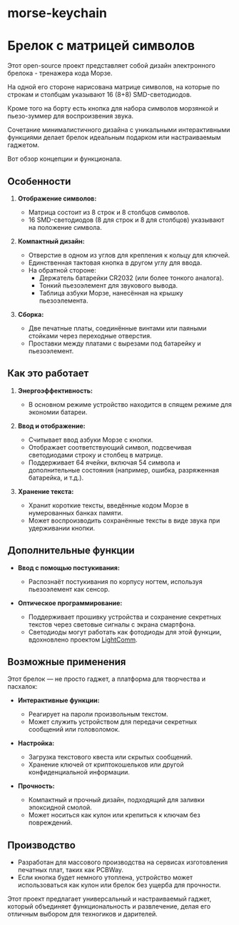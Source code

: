 # morse-keychain

# Брелок с матрицей символов

Этот open-source проект представляет собой  дизайн электронного брелока - тренажера кода Морзе.\
&#x20;

На одной его стороне нарисована матрице символов, на которые по строкам и столбцам указывают 16 (8+8) SMD-светодиодов.

Кроме того на борту есть кнопка для набора символов морзянкой и пьезо-зуммер для воспроизвения звука.

Сочетание минималистичного дизайна с уникальными интерактивными функциями делает брелок идеальным подарком или настраиваемым гаджетом.&#x20;

Вот обзор концепции и функционала.

## Особенности

1. **Отображение символов:**

   - Матрица состоит из 8 строк и 8 столбцов символов.
   - 16 SMD-светодиодов (8 для строк и 8 для столбцов) указывают на положение символа.

2. **Компактный дизайн:**

   - Отверстие в одном из углов для крепления к кольцу для ключей.
   - Единственная тактовая кнопка в другом углу для ввода.
   - На обратной стороне:
     - Держатель батарейки CR2032 (или более тонкого аналога).
     - Тонкий пьезоэлемент для звукового вывода.
     - Таблица азбуки Морзе, нанесённая на крышку пьезоэлемента.

3. **Сборка:**

   - Две печатные платы, соединённые винтами или паяными стойками через переходные отверстия.
   - Проставки между платами с вырезами под батарейку и пьезоэлемент.

## Как это работает

1. **Энергоэффективность:**

   - В основном режиме устройство находится в спящем режиме для экономии батареи.

2. **Ввод и отображение:**

   - Считывает ввод азбуки Морзе с кнопки.
   - Отображает соответствующий символ, подсвечивая светодиодами строку и столбец в матрице.
   - Поддерживает 64 ячейки, включая 54 символа и дополнительные состояния (например, ошибка, разряженная батарейка, и т.д.).

3. **Хранение текста:**

   - Хранит короткие тексты, введённые кодом Морзе в нумерованных банках памяти.
   - Может воспроизводить сохранённые тексты в виде звука при удерживании кнопки.

## Дополнительные функции

- **Ввод с помощью постукивания:**

  - Распознаёт постукивания по корпусу ногтем, используя пьезоэлемент как сенсор.

- **Оптическое программирование:**

  - Поддерживает прошивку устройства и сохранение секретных текстов через световые сигналы с экрана смартфона.
  - Светодиоды могут работать как фотодиоды для этой функции, вдохновлено проектом [LightComm](https://mitxela.com/projects/lightcomm).

## Возможные применения

Этот брелок — не просто гаджет, а платформа для творчества и пасхалок:

- **Интерактивные функции:**

  - Реагирует на пароли произвольным текстом.
  - Может служить устройством для передачи секретных сообщений или головоломок.

- **Настройка:**

  - Загрузка текстового квеста или скрытых сообщений.
  - Хранение ключей от криптокошельков или другой конфиденциальной информации.

- **Прочность:**

  - Компактный и прочный дизайн, подходящий для заливки эпоксидной смолой.
  - Может носиться как кулон или крепиться к ключам без повреждений.

## Производство

- Разработан для массового производства на сервисах изготовления печатных плат, таких как PCBWay.
- Если кнопка будет немного утоплена, устройство может использоваться как кулон или брелок без ущерба для прочности.

Этот проект предлагает универсальный и настраиваемый гаджет, который объединяет функциональность и развлечение, делая его отличным выбором для техногиков и дарителей.

